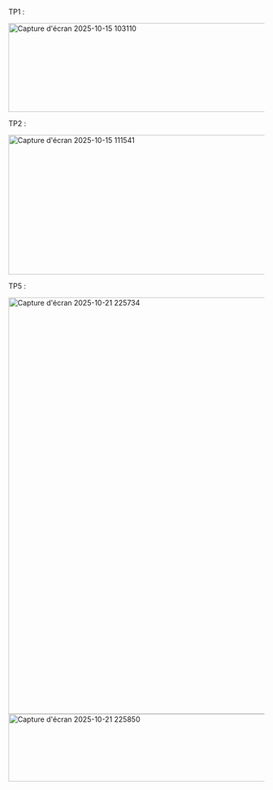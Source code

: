 TP1 : 

<img width="1277" height="175" alt="Capture d'écran 2025-10-15 103110" src="https://github.com/user-attachments/assets/ef81f3c3-891a-47a6-9f47-4584d9acc1ad" />

TP2 :

<img width="760" height="275" alt="Capture d'écran 2025-10-15 111541" src="https://github.com/user-attachments/assets/8d14cee2-c501-402d-a1f9-fec107462bfe" />

TP5 :

<img width="1160" height="820" alt="Capture d'écran 2025-10-21 225734" src="https://github.com/user-attachments/assets/9d1b17c1-3b1d-4e40-83c0-d16564bf1fba" />
<img width="1088" height="133" alt="Capture d'écran 2025-10-21 225850" src="https://github.com/user-attachments/assets/8b1c3e86-bf7e-4e73-a131-dbef58e6d59a" />

